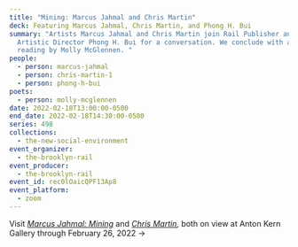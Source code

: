 ```yaml
---
title: "Mining: Marcus Jahmal and Chris Martin"
deck: Featuring Marcus Jahmal, Chris Martin, and Phong H. Bui
summary: "Artists Marcus Jahmal and Chris Martin join Rail Publisher and
  Artistic Director Phong H. Bui for a conversation. We conclude with a poetry
  reading by Molly McGlennen. "
people:
  - person: marcus-jahmal
  - person: chris-martin-1
  - person: phong-h-bui
poets:
  - person: molly-mcglennen
date: 2022-02-18T13:00:00-0500
end_date: 2022-02-18T14:30:00-0500
series: 498
collections:
  - the-new-social-environment
event_organizer:
  - the-brooklyn-rail
event_producer:
  - the-brooklyn-rail
event_id: rec0lOaicQPF13Ap8
event_platform:
  - zoom
---
```

Visit *[Marcus Jahmal: Mining](https://www.antonkerngallery.com/exhibitions/370-marcus-jahmal-mining/)* and *[Chris Martin](https://www.antonkerngallery.com/exhibitions/371-chris-martin/),* both on view at Anton Kern Gallery through February 26, 2022 →

[](https://www.antonkerngallery.com/exhibitions/371-chris-martin/)